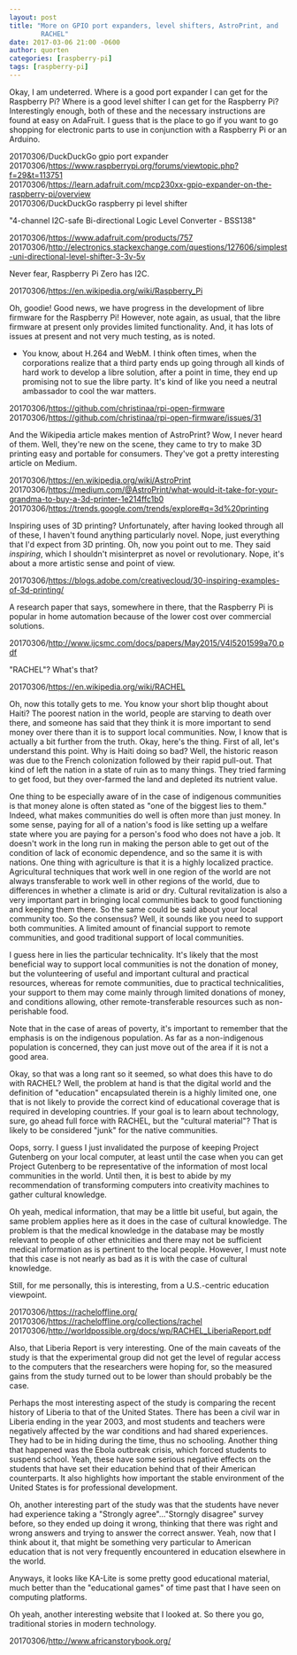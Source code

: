 ```yaml
---
layout: post
title: "More on GPIO port expanders, level shifters, AstroPrint, and
        RACHEL"
date: 2017-03-06 21:00 -0600
author: quorten
categories: [raspberry-pi]
tags: [raspberry-pi]
---
```


Okay, I am undeterred.  Where is a good port expander I can get for
the Raspberry Pi?  Where is a good level shifter I can get for the
Raspberry Pi?  Interestingly enough, both of these and the necessary
instructions are found at easy on AdaFruit.  I guess that is the place
to go if you want to go shopping for electronic parts to use in
conjunction with a Raspberry Pi or an Arduino.

20170306/DuckDuckGo gpio port expander  
20170306/https://www.raspberrypi.org/forums/viewtopic.php?f=29&t=113751  
20170306/https://learn.adafruit.com/mcp230xx-gpio-expander-on-the-raspberry-pi/overview  
20170306/DuckDuckGo raspberry pi level shifter

"4-channel I2C-safe Bi-directional Logic Level Converter - BSS138"

20170306/https://www.adafruit.com/products/757  
20170306/http://electronics.stackexchange.com/questions/127606/simplest-uni-directional-level-shifter-3-3v-5v

Never fear, Raspberry Pi Zero has I2C.

20170306/https://en.wikipedia.org/wiki/Raspberry_Pi

<!-- more -->

Oh, goodie!  Good news, we have progress in the development of libre
firmware for the Raspberry Pi!  However, note again, as usual, that
the libre firmware at present only provides limited functionality.
And, it has lots of issues at present and not very much testing, as is
noted.

* You know, about H.264 and WebM.  I think often times, when the
  corporations realize that a third party ends up going through all
  kinds of hard work to develop a libre solution, after a point in
  time, they end up promising not to sue the libre party.  It's kind
  of like you need a neutral ambassador to cool the war matters.

20170306/https://github.com/christinaa/rpi-open-firmware  
20170306/https://github.com/christinaa/rpi-open-firmware/issues/31

And the Wikipedia article makes mention of AstroPrint?  Wow, I never
heard of them.  Well, they're new on the scene, they came to try to
make 3D printing easy and portable for consumers.  They've got a
pretty interesting article on Medium.

20170306/https://en.wikipedia.org/wiki/AstroPrint  
20170306/https://medium.com/@AstroPrint/what-would-it-take-for-your-grandma-to-buy-a-3d-printer-1e214ffc1b0  
20170306/https://trends.google.com/trends/explore#q=3d%20printing

Inspiring uses of 3D printing?  Unfortunately, after having looked
through all of these, I haven't found anything particularly novel.
Nope, just everything that I'd expect from 3D printing.  Oh, now you
point out to me.  They said _inspiring_, which I shouldn't
misinterpret as novel or revolutionary.  Nope, it's about a more
artistic sense and point of view.

20170306/https://blogs.adobe.com/creativecloud/30-inspiring-examples-of-3d-printing/

A research paper that says, somewhere in there, that the Raspberry Pi
is popular in home automation because of the lower cost over
commercial solutions.

20170306/http://www.ijcsmc.com/docs/papers/May2015/V4I5201599a70.pdf

"RACHEL"?  What's that?

20170306/https://en.wikipedia.org/wiki/RACHEL

Oh, now this totally gets to me.  You know your short blip thought
about Haiti?  The poorest nation in the world, people are starving to
death over there, and someone has said that they think it is more
important to send money over there than it is to support local
communities.  Now, I know that is actually a bit further from the
truth.  Okay, here's the thing.  First of all, let's understand this
point.  Why is Haiti doing so bad?  Well, the historic reason was due
to the French colonization followed by their rapid pull-out.  That
kind of left the nation in a state of ruin as to many things.  They
tried farming to get food, but they over-farmed the land and depleted
its nutrient value.

One thing to be especially aware of in the case of indigenous
communities is that money alone is often stated as "one of the biggest
lies to them."  Indeed, what makes communities do well is often more
than just money.  In some sense, paying for all of a nation's food is
like setting up a welfare state where you are paying for a person's
food who does not have a job.  It doesn't work in the long run in
making the person able to get out of the condition of lack of economic
dependence, and so the same it is with nations.  One thing with
agriculture is that it is a highly localized practice.  Agricultural
techniques that work well in one region of the world are not always
transferable to work well in other regions of the world, due to
differences in whether a climate is arid or dry.  Cultural
revitalization is also a very important part in bringing local
communities back to good functioning and keeping them there.  So the
same could be said about your local community too.  So the consensus?
Well, it sounds like you need to support both communities.  A limited
amount of financial support to remote communities, and good
traditional support of local communities.

I guess here in lies the particular technicality.  It's likely that
the most beneficial way to support local communities is not the
donation of money, but the volunteering of useful and important
cultural and practical resources, whereas for remote communities, due
to practical technicalities, your support to them may come mainly
through limited donations of money, and conditions allowing, other
remote-transferable resources such as non-perishable food.

Note that in the case of areas of poverty, it's important to remember
that the emphasis is on the indigenous population.  As far as a
non-indigenous population is concerned, they can just move out of the
area if it is not a good area.

Okay, so that was a long rant so it seemed, so what does this have to
do with RACHEL?  Well, the problem at hand is that the digital world
and the definition of "education" encapsulated therein is a highly
limited one, one that is not likely to provide the correct kind of
educational coverage that is required in developing countries.  If
your goal is to learn about technology, sure, go ahead full force with
RACHEL, but the "cultural material"?  That is likely to be considered
"junk" for the native communities.

Oops, sorry.  I guess I just invalidated the purpose of keeping
Project Gutenberg on your local computer, at least until the case when
you can get Project Gutenberg to be representative of the information
of most local communities in the world.  Until then, it is best to
abide by my recommendation of transforming computers into creativity
machines to gather cultural knowledge.

Oh yeah, medical information, that may be a little bit useful, but
again, the same problem applies here as it does in the case of
cultural knowledge.  The problem is that the medical knowledge in the
database may be mostly relevant to people of other ethnicities and
there may not be sufficient medical information as is pertinent to the
local people.  However, I must note that this case is not nearly as
bad as it is with the case of cultural knowledge.

Still, for me personally, this is interesting, from a U.S.-centric
education viewpoint.

20170306/https://racheloffline.org/  
20170306/https://racheloffline.org/collections/rachel  
20170306/http://worldpossible.org/docs/wp/RACHEL_LiberiaReport.pdf

Also, that Liberia Report is very interesting.  One of the main
caveats of the study is that the experimental group did not get the
level of regular access to the computers that the researchers were
hoping for, so the measured gains from the study turned out to be
lower than should probably be the case.

Perhaps the most interesting aspect of the study is comparing the
recent history of Liberia to that of the United States.  There has
been a civil war in Liberia ending in the year 2003, and most students
and teachers were negatively affected by the war conditions and had
shared experiences.  They had to be in hiding during the time, thus no
schooling.  Another thing that happened was the Ebola outbreak crisis,
which forced students to suspend school.  Yeah, these have some
serious negative effects on the students that have set their education
behind that of their American counterparts.  It also highlights how
important the stable environment of the United States is for
professional development.

Oh, another interesting part of the study was that the students have
never had experience taking a "Strongly agree"..."Storngly disagree"
survey before, so they ended up doing it wrong, thinking that there
was right and wrong answers and trying to answer the correct answer.
Yeah, now that I think about it, that might be something very
particular to American education that is not very frequently
encountered in education elsewhere in the world.

Anyways, it looks like KA-Lite is some pretty good educational
material, much better than the "educational games" of time past that I
have seen on computing platforms.

Oh yeah, another interesting website that I looked at.  So there you
go, traditional stories in modern technology.

20170306/http://www.africanstorybook.org/
